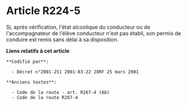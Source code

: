 # Article R224-5

Si, après vérification, l'état alcoolique du conducteur ou de l'accompagnateur de l'élève conducteur n'est pas établi, son
permis de conduire est remis sans délai à sa disposition.

**Liens relatifs à cet article**

	**Codifié par**:

	  - Décret n°2001-251 2001-03-22 JORF 25 mars 2001

	**Anciens textes**:

	  - Code de la route - art. R267-4 (Ab)
	  - Code de la route R267-4
